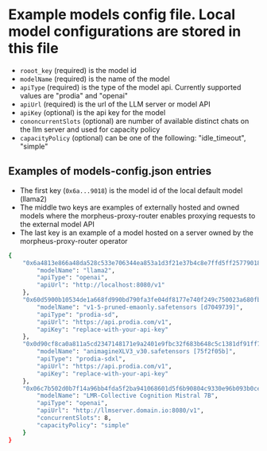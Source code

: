 # Example models config file.  Local model configurations are stored in this file
* `rooot_key` (required) is the model id
* `modelName` (required) is the name of the model
* `apiType` (required) is the type of the model api.  Currently supported values are "prodia" and "openai"
* `apiUrl` (required) is the url of the LLM server or model API
* `apiKey` (optional) is the api key for the model
* `cononcurrentSlots` (optional) are number of available distinct chats on the llm server and used for capacity policy
* `capacityPolicy` (optional) can be one of the following: "idle_timeout", "simple" 

## Examples of models-config.json entries 
* The first key (`0x6a...9018`) is the model id of the local default model (llama2)
* The middle two keys are examples of externally hosted and owned models where the morpheus-proxy-router enables proxying requests to the external model API
* The last key is an example of a model hosted on a server owned by the morpheus-proxy-router operator

```bash
{
    "0x6a4813e866a48da528c533e706344ea853a1d3f21e37b4c8e7ffd5ff25779018": {
        "modelName": "llama2",
        "apiType": "openai",
        "apiUrl": "http://localhost:8080/v1"
    }, 
    "0x60d5900b10534de1a668fd990bd790fa3fe04df8177e740f249c750023a680fb": {
        "modelName": "v1-5-pruned-emaonly.safetensors [d7049739]",
        "apiType": "prodia-sd",
        "apiUrl": "https://api.prodia.com/v1",
        "apiKey": "replace-with-your-api-key"
    },
    "0x0d90cf8ca0a811a5cd2347148171e9a2401e9fbc32f683b648c5c1381df91ff7": {
        "modelName": "animagineXLV3_v30.safetensors [75f2f05b]",
        "apiType": "prodia-sdxl",
        "apiUrl": "https://api.prodia.com/v1",
        "apiKey": "replace-with-your-api-key"
    },
    "0x06c7b502d0b7f14a96bb4fda5f2ba941068601d5f6b90804c9330e96b093b0ce": {
        "modelName": "LMR-Collective Cognition Mistral 7B",
        "apiType": "openai",
        "apiUrl": "http://llmserver.domain.io:8080/v1",
        "concurrentSlots": 8,
        "capacityPolicy": "simple"
    }
}
```